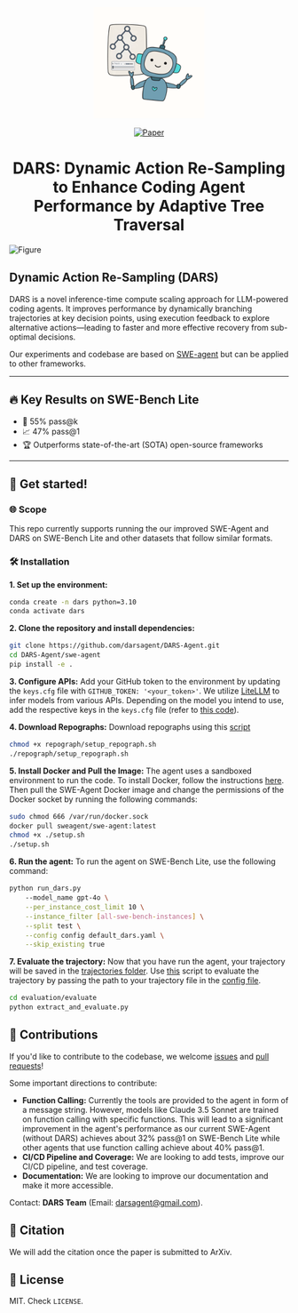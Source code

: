 <p align="center">
  <img src="assets/DARS.svg" alt="DARS Logo" width="200" />
</p>
<p align="center">
  <a href="https://drive.google.com/file/d/1DMAZ-fkirC8uKl8819cOq9J3BQ4E7GXR/view?usp=sharing">
    <img src="https://img.shields.io/badge/Paper-%23299dc2?style=for-the-badge&logo=readthedocs&logoColor=%23334455" alt="Paper">
  </a>
</p>
<h1 align="center">DARS: Dynamic Action Re-Sampling to Enhance Coding Agent Performance by Adaptive Tree Traversal</h1>


![Figure](assets/figure.svg)

## Dynamic Action Re-Sampling (DARS)
DARS is a novel inference-time compute scaling approach for LLM-powered coding agents. It improves performance by dynamically branching trajectories at key decision points, using execution feedback to explore alternative actions—leading to faster and more effective recovery from sub-optimal decisions.

Our experiments and codebase are based on [SWE-agent](https://github.com/SWE-agent/SWE-agent) but can be applied to other frameworks.

---

## 🔥 Key Results on SWE-Bench Lite
- 🎯 55% pass@k
- 📈 47% pass@1
- 🏆 Outperforms state-of-the-art (SOTA) open-source frameworks
---

## 🚀 Get started!
### 🌐 Scope
This repo currently supports running the our improved SWE-Agent and DARS on SWE-Bench Lite and other datasets that follow similar formats.

### 🛠️ Installation
**1. Set up the environment:**
```bash
conda create -n dars python=3.10
conda activate dars
```

**2. Clone the repository and install dependencies:**
```bash
git clone https://github.com/darsagent/DARS-Agent.git
cd DARS-Agent/swe-agent
pip install -e .
```

**3. Configure APIs:** Add your GitHub token to the environment by updating the `keys.cfg` file with `GITHUB_TOKEN: '<your_token>'`. We utilize [LiteLLM](https://github.com/BerriAI/litellm.git) to infer models from various APIs. Depending on the model you intend to use, add the respective keys in the `keys.cfg` file (refer to [this code](sweagent/agent/models.py)).

**4. Download Repographs:** Download repographs using this [script](repograph/setup_repograph.sh)
```bash
chmod +x repograph/setup_repograph.sh
./repograph/setup_repograph.sh
```

**5. Install Docker and Pull the Image:** The agent uses a sandboxed environment to run the code. To install Docker, follow the instructions [here](https://docs.docker.com/get-docker/). Then pull the SWE-Agent Docker image and change the permissions of the Docker socket by running the following commands:
```bash
sudo chmod 666 /var/run/docker.sock
docker pull sweagent/swe-agent:latest
chmod +x ./setup.sh
./setup.sh
```

**6. Run the agent:** To run the agent on SWE-Bench Lite, use the following command:
```bash
python run_dars.py
    --model_name gpt-4o \
    --per_instance_cost_limit 10 \
    --instance_filter [all-swe-bench-instances] \
    --split test \
    --config config default_dars.yaml \
    --skip_existing true
```

**7. Evaluate the trajectory:** Now that you have run the agent, your trajectory will be saved in the [trajectories folder](trajectories). Use [this](evaluation/evaluate/extract_and_evaluate.py) script to evaluate the trajectory by passing the path to your trajectory file in the [config file](evaluation/evaluate/config.yaml).
```bash
cd evaluation/evaluate
python extract_and_evaluate.py
```

## 💫 Contributions <a name="contributions"></a>
If you'd like to contribute to the codebase, we welcome [issues](https://github.com/darsagent/DARS-Agent/issues) and [pull requests](https://github.com/darsagent/DARS-Agent/pulls)!

Some important directions to contribute:
- **Function Calling:** Currently the tools are provided to the agent in form of a message string. However, models like Claude 3.5 Sonnet are trained on function calling with specific functions. This will lead to a significant improvement in the agent's performance as our current SWE-Agent (without DARS) achieves about 32% pass@1 on SWE-Bench Lite while other agents that use function calling achieve about 40% pass@1.
- **CI/CD Pipeline and Coverage:** We are looking to add tests, improve our CI/CD pipeline, and test coverage.
- **Documentation:** We are looking to improve our documentation and make it more accessible.

Contact: **DARS Team** (Email: darsagent@gmail.com).

## 📝 Citation <a name="citation"></a>
We will add the citation once the paper is submitted to ArXiv.

## 🪪 License <a name="license"></a>
MIT. Check `LICENSE`.